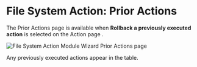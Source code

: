# File System Action: Prior Actions

The Prior Actions page is available when __Rollback a previously executed action__ is selected on the Action page .

![File System Action Module Wizard Prior Actions page](/img/product_docs/accessanalyzer/enterpriseauditor/admin/action/filesystem/prioractions.png)

Any previously executed actions appear in the table.

